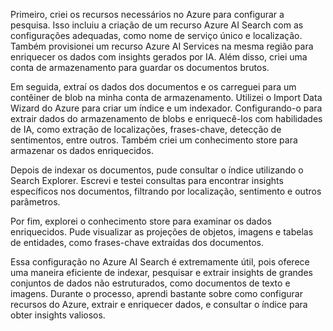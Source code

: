 Primeiro, criei os recursos necessários no Azure para configurar a pesquisa. Isso incluiu a criação de um recurso Azure AI Search com as configurações adequadas, como nome de serviço único e localização. Também provisionei um recurso Azure AI Services na mesma região para enriquecer os dados com insights gerados por IA. Além disso, criei uma conta de armazenamento para guardar os documentos brutos.

Em seguida, extraí os dados dos documentos e os carreguei para um contêiner de blob na minha conta de armazenamento. Utilizei o Import Data Wizard do Azure para criar um índice e um indexador. Configurando-o para extrair dados do armazenamento de blobs e enriquecê-los com habilidades de IA, como extração de localizações, frases-chave, detecção de sentimentos, entre outros. Também criei um conhecimento store para armazenar os dados enriquecidos.

Depois de indexar os documentos, pude consultar o índice utilizando o Search Explorer. Escrevi e testei consultas para encontrar insights específicos nos documentos, filtrando por localização, sentimento e outros parâmetros.

Por fim, explorei o conhecimento store para examinar os dados enriquecidos. Pude visualizar as projeções de objetos, imagens e tabelas de entidades, como frases-chave extraídas dos documentos.

Essa configuração no Azure AI Search é extremamente útil, pois oferece uma maneira eficiente de indexar, pesquisar e extrair insights de grandes conjuntos de dados não estruturados, como documentos de texto e imagens. Durante o processo, aprendi bastante sobre como configurar recursos do Azure, extrair e enriquecer dados, e consultar o índice para obter insights valiosos.
